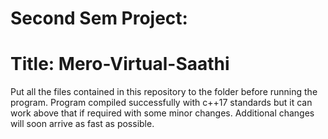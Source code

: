 # Second Sem Project:

# Title: Mero-Virtual-Saathi


Put all the files contained in this repository to the folder before running the program.
Program compiled successfully with c++17 standards but it can work above that if required with some minor changes.
Additional changes will soon arrive as fast as possible.
